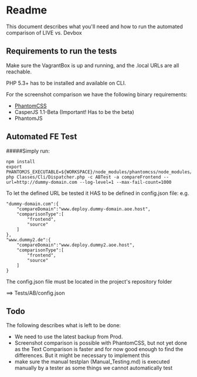 # Readme

This document describes what you'll need and how to run the automated comparison of LIVE vs. Devbox

## Requirements to run the tests

Make sure the VagrantBox is up and running, and the .local URLs are all reachable.

PHP 5.3+ has to be installed and available on CLI.

For the screenshot comparison we have the following binary requirements:

- [PhantomCSS](https://github.com/Huddle/PhantomCSS)
- CasperJS 1.1-Beta (Important! Has to be the beta)
- PhantomJS

## Automated FE Test

#####Simply run:

    npm install
    export PHANTOMJS_EXECUTABLE=${WORKSPACE}/node_modules/phantomcss/node_modules/phantomjs/bin/phantomjs;
    php Classes/Cli/Dispatcher.php -c ABTest -a compareFrontend --url=http://dummy-domain.com --log-level=1 --max-fail-count=1000


To let the defined URL be tested it HAS to be defined in config.json file:
e.g.

    "dummy-domain.com":{
        "compareDomain":"www.deploy.dummy-domain.aoe.host",
        "comparisonType":[
            "frontend",
            "source"
        ]
    },
    "www.dummy2.de":{
        "compareDomain":"www.deploy.dummy2.aoe.host",
        "comparisonType":[
            "frontend",
            "source"
        ]
    }

The config.json file must be located in the project's repository folder

==> Tests/AB/config.json


## Todo

The following describes what is left to be done:

- We need to use the latest backup from Prod. 
- Screenshot comparison is possible with PhantomCSS, but not yet done as the Text Comparison is faster and for now
good enough to find the differences. But it might be necessary to implement this
- make sure the manual testplan (Manual_Testing.md) is executed manually by a tester as some things we cannot automatically
test
